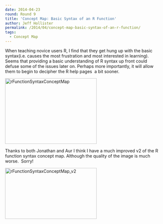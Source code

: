 ```yaml
---
date: 2014-04-23
round: Round 9
title: 'Concept Map: Basic Syntax of an R Function'
author: Jeff Hollister
permalink: /2014/04/concept-map-basic-syntax-of-an-r-function/
tags:
  - Concept Map
---
```

When teaching novice users R, I find that they get hung up with the basic syntax(i.e. causes the most frustration and most interested in learning). Seems that providing a basic understanding of R syntax up front could defuse some of the issues later on. Perhaps more importantly, it will allow them to begin to decipher the R help pages  a bit sooner.

[<img class="alignnone size-medium wp-image-6717" alt="rFunctionSyntaxConceptMap" src="/training-course/uploads/2014/04/rFunctionSyntaxConceptMap-300x215.jpg" width="300" height="215" />][1]

Thanks to both Jonathan and Aur I think I have a much improved v2 of the R function syntax concept map. Although the quality of the image is much worse.  Sorry!

[<img class="alignnone size-medium wp-image-6788" alt="rFunctionSyntaxConceptMap_v2" src="/training-course/uploads/2014/04/rFunctionSyntaxConceptMap_v2-300x167.jpg" width="300" height="167" />][2]

 [1]: /training-course/uploads/2014/04/rFunctionSyntaxConceptMap.jpg
 [2]: /training-course/uploads/2014/04/rFunctionSyntaxConceptMap_v2.jpg
